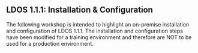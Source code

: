 ## LDOS 1.1.1: Installation & Configuration
The following workshop is intended to highlight an on-premise installation and configuration of LDOS 1.1.1. The installation and configuration steps have been modified for a training environment and therefore are NOT to be used for a production environment.



 
